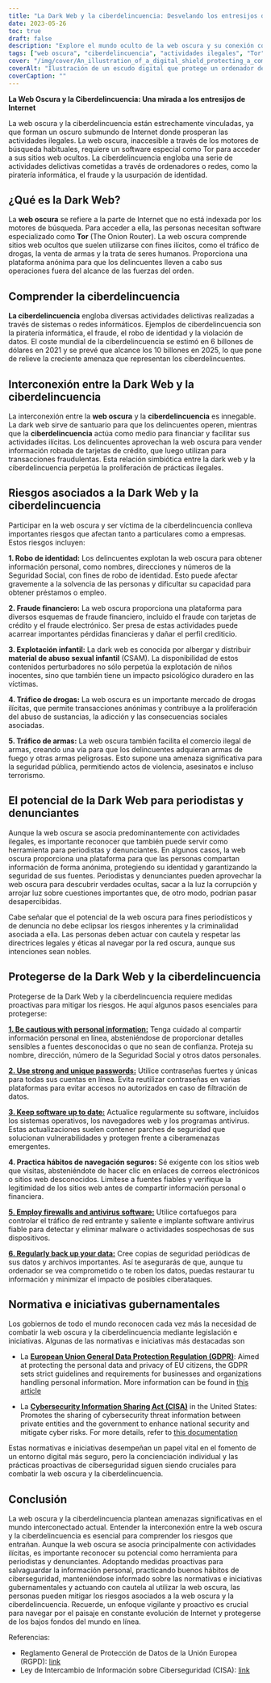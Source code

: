```yaml
---
title: "La Dark Web y la ciberdelincuencia: Desvelando los entresijos de Internet"
date: 2023-05-26
toc: true
draft: false
description: "Explore el mundo oculto de la web oscura y su conexión con la ciberdelincuencia, al tiempo que descubre su doble naturaleza y su potencial para el periodismo y la denuncia de irregularidades."
tags: ["web oscura", "ciberdelincuencia", "actividades ilegales", "Tor", "piratería", "fraude", "robo de identidad", "periodismo", "denuncia de irregularidades", "seguridad en línea", "información personal", "violaciones de datos", "privacidad en línea", "normativa gubernamental", "ciberseguridad", "prevención de la delincuencia", "navegación anónima", "anonimato en línea", "amenazas en línea", "seguridad digital"]
cover: "/img/cover/An_illustration_of_a_digital_shield_protecting_a_computer.png"
coverAlt: "Ilustración de un escudo digital que protege un ordenador de las amenazas de la web oscura y la ciberdelincuencia."
coverCaption: ""
---
```


**La Web Oscura y la Ciberdelincuencia: Una mirada a los entresijos de Internet**

La web oscura y la ciberdelincuencia están estrechamente vinculadas, ya que forman un oscuro submundo de Internet donde prosperan las actividades ilegales. La web oscura, inaccesible a través de los motores de búsqueda habituales, requiere un software especial como Tor para acceder a sus sitios web ocultos. La ciberdelincuencia engloba una serie de actividades delictivas cometidas a través de ordenadores o redes, como la piratería informática, el fraude y la usurpación de identidad.

## ¿Qué es la Dark Web?

La **web oscura** se refiere a la parte de Internet que no está indexada por los motores de búsqueda. Para acceder a ella, las personas necesitan software especializado como **Tor** (The Onion Router). La web oscura comprende sitios web ocultos que suelen utilizarse con fines ilícitos, como el tráfico de drogas, la venta de armas y la trata de seres humanos. Proporciona una plataforma anónima para que los delincuentes lleven a cabo sus operaciones fuera del alcance de las fuerzas del orden.

## Comprender la ciberdelincuencia

**La ciberdelincuencia** engloba diversas actividades delictivas realizadas a través de sistemas o redes informáticos. Ejemplos de ciberdelincuencia son la piratería informática, el fraude, el robo de identidad y la violación de datos. El coste mundial de la ciberdelincuencia se estimó en 6 billones de dólares en 2021 y se prevé que alcance los 10 billones en 2025, lo que pone de relieve la creciente amenaza que representan los ciberdelincuentes.

## Interconexión entre la Dark Web y la ciberdelincuencia

La interconexión entre la **web oscura** y la **ciberdelincuencia** es innegable. La dark web sirve de santuario para que los delincuentes operen, mientras que la **ciberdelincuencia** actúa como medio para financiar y facilitar sus actividades ilícitas. Los delincuentes aprovechan la web oscura para vender información robada de tarjetas de crédito, que luego utilizan para transacciones fraudulentas. Esta relación simbiótica entre la dark web y la ciberdelincuencia perpetúa la proliferación de prácticas ilegales.

## Riesgos asociados a la Dark Web y la ciberdelincuencia

Participar en la web oscura y ser víctima de la ciberdelincuencia conlleva importantes riesgos que afectan tanto a particulares como a empresas. Estos riesgos incluyen:

**1. Robo de identidad:** Los delincuentes explotan la web oscura para obtener información personal, como nombres, direcciones y números de la Seguridad Social, con fines de robo de identidad. Esto puede afectar gravemente a la solvencia de las personas y dificultar su capacidad para obtener préstamos o empleo.

**2. Fraude financiero:** La web oscura proporciona una plataforma para diversos esquemas de fraude financiero, incluido el fraude con tarjetas de crédito y el fraude electrónico. Ser presa de estas actividades puede acarrear importantes pérdidas financieras y dañar el perfil crediticio.

**3. Explotación infantil:** La dark web es conocida por albergar y distribuir **material de abuso sexual infantil** (CSAM). La disponibilidad de estos contenidos perturbadores no sólo perpetúa la explotación de niños inocentes, sino que también tiene un impacto psicológico duradero en las víctimas.

**4. Tráfico de drogas:** La web oscura es un importante mercado de drogas ilícitas, que permite transacciones anónimas y contribuye a la proliferación del abuso de sustancias, la adicción y las consecuencias sociales asociadas.

**5. Tráfico de armas:** La web oscura también facilita el comercio ilegal de armas, creando una vía para que los delincuentes adquieran armas de fuego y otras armas peligrosas. Esto supone una amenaza significativa para la seguridad pública, permitiendo actos de violencia, asesinatos e incluso terrorismo.

## El potencial de la Dark Web para periodistas y denunciantes

Aunque la web oscura se asocia predominantemente con actividades ilegales, es importante reconocer que también puede servir como herramienta para periodistas y denunciantes. En algunos casos, la web oscura proporciona una plataforma para que las personas compartan información de forma anónima, protegiendo su identidad y garantizando la seguridad de sus fuentes. Periodistas y denunciantes pueden aprovechar la web oscura para descubrir verdades ocultas, sacar a la luz la corrupción y arrojar luz sobre cuestiones importantes que, de otro modo, podrían pasar desapercibidas.

Cabe señalar que el potencial de la web oscura para fines periodísticos y de denuncia no debe eclipsar los riesgos inherentes y la criminalidad asociada a ella. Las personas deben actuar con cautela y respetar las directrices legales y éticas al navegar por la red oscura, aunque sus intenciones sean nobles.

## Protegerse de la Dark Web y la ciberdelincuencia

Protegerse de la Dark Web y la ciberdelincuencia requiere medidas proactivas para mitigar los riesgos. He aquí algunos pasos esenciales para protegerse:

[**1. Be cautious with personal information:**](https://simeononsecurity.ch/articles/removing-your-exposed-private-information-from-data-brokers/) Tenga cuidado al compartir información personal en línea, absteniéndose de proporcionar detalles sensibles a fuentes desconocidas o que no sean de confianza. Proteja su nombre, dirección, número de la Seguridad Social y otros datos personales.

[**2. Use strong and unique passwords:**](https://simeononsecurity.ch/articles/how-to-create-strong-passwords/) Utilice contraseñas fuertes y únicas para todas sus cuentas en línea. Evita reutilizar contraseñas en varias plataformas para evitar accesos no autorizados en caso de filtración de datos.

[**3. Keep software up to date:**](https://simeononsecurity.ch/articles/best-practices-for-installing-security-patches-on-windows/) Actualice regularmente su software, incluidos los sistemas operativos, los navegadores web y los programas antivirus. Estas actualizaciones suelen contener parches de seguridad que solucionan vulnerabilidades y protegen frente a ciberamenazas emergentes.

**4. Practica hábitos de navegación seguros:** Sé exigente con los sitios web que visitas, absteniéndote de hacer clic en enlaces de correos electrónicos o sitios web desconocidos. Limítese a fuentes fiables y verifique la legitimidad de los sitios web antes de compartir información personal o financiera.

[**5. Employ firewalls and antivirus software:**](https://simeononsecurity.ch/recommendations/anti-virus/) Utilice cortafuegos para controlar el tráfico de red entrante y saliente e implante software antivirus fiable para detectar y eliminar malware o actividades sospechosas de sus dispositivos.

[**6. Regularly back up your data:**](https://simeononsecurity.ch/articles/what-is-the-3-2-1-backup-rule-and-why-you-should-use-it/) Cree copias de seguridad periódicas de sus datos y archivos importantes. Así te asegurarás de que, aunque tu ordenador se vea comprometido o te roben los datos, puedas restaurar tu información y minimizar el impacto de posibles ciberataques.

## Normativa e iniciativas gubernamentales

Los gobiernos de todo el mundo reconocen cada vez más la necesidad de combatir la web oscura y la ciberdelincuencia mediante legislación e iniciativas. Algunas de las normativas e iniciativas más destacadas son

- La [**European Union General Data Protection Regulation (GDPR)**](https://gdpr.eu/): Aimed at protecting the personal data and privacy of EU citizens, the GDPR sets strict guidelines and requirements for businesses and organizations handling personal information. More information can be found in [this article](https://gdpr.eu/)

- La [**Cybersecurity Information Sharing Act (CISA)**](https://www.congress.gov/bill/114th-congress/senate-bill/754) in the United States: Promotes the sharing of cybersecurity threat information between private entities and the government to enhance national security and mitigate cyber risks. For more details, refer to [this documentation](https://www.congress.gov/bill/114th-congress/senate-bill/754)

Estas normativas e iniciativas desempeñan un papel vital en el fomento de un entorno digital más seguro, pero la concienciación individual y las prácticas proactivas de ciberseguridad siguen siendo cruciales para combatir la web oscura y la ciberdelincuencia.

## Conclusión

La web oscura y la ciberdelincuencia plantean amenazas significativas en el mundo interconectado actual. Entender la interconexión entre la web oscura y la ciberdelincuencia es esencial para comprender los riesgos que entrañan. Aunque la web oscura se asocia principalmente con actividades ilícitas, es importante reconocer su potencial como herramienta para periodistas y denunciantes. Adoptando medidas proactivas para salvaguardar la información personal, practicando buenos hábitos de ciberseguridad, manteniéndose informado sobre las normativas e iniciativas gubernamentales y actuando con cautela al utilizar la web oscura, las personas pueden mitigar los riesgos asociados a la web oscura y la ciberdelincuencia. Recuerde, un enfoque vigilante y proactivo es crucial para navegar por el paisaje en constante evolución de Internet y protegerse de los bajos fondos del mundo en línea.

Referencias:

- Reglamento General de Protección de Datos de la Unión Europea (RGPD): [link](https://gdpr.eu/)
- Ley de Intercambio de Información sobre Ciberseguridad (CISA): [link](https://www.congress.gov/bill/114th-congress/senate-bill/754)
